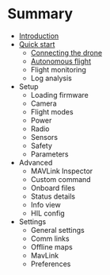 # Summary

* [Introduction](README.md)
* [Quick start](quick_start.md)
   * [Connecting the drone](connecting_the_drone.md)
   * [Autonomous flight](autonomous_flight.md)
   * Flight monitoring
   * Log analysis
* Setup
   * Loading firmware
   * Camera
   * Flight modes
   * Power
   * Radio
   * Sensors
   * Safety
   * Parameters
* Advanced
   * MAVLink Inspector
   * Custom command
   * Onboard files
   * Status details
   * Info view
   * HIL config
* Settings
   * General settings
   * Comm links
   * Offline maps
   * MavLink
   * Preferences


